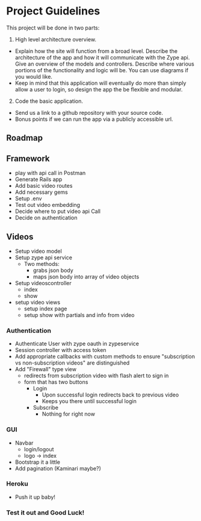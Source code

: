 Project Guidelines
=====================

This project will be done in two parts:

1. High level architecture overview.
  * Explain how the site will function from a broad level. Describe the architecture of
the app and how it will communicate with the Zype api. Give an overview of the models and controllers. Describe where various portions of the functionality and logic will be. You can use diagrams if you would like.
  * Keep in mind that this application will eventually do more than simply allow a user to login, so design the app the be flexible and modular.
2. Code the basic application.
  * Send us a link to a github repository with your source code.
  * Bonus points if we can run the app via a publicly accessible url.

Roadmap
-------
## Framework
  * play with api call in Postman
  * Generate Rails app
  * Add basic video routes
  * Add necessary gems
  * Setup .env
  * Test out video embedding
  * Decide where to put video api Call
  * Decide on authentication

## Videos
  * Setup video model
  * Setup zype api service
    * Two methods:
      * grabs json body
      * maps json body into array of video objects 
  * Setup videoscontroller
    * index
    * show
  * setup video views
    * setup index page
    * setup show with partials and info from video

### Authentication
  * Authenticate User with zype oauth in zypeservice
  * Session controller with access token
  * Add appropriate callbacks with custom methods to ensure "subscription vs non-subscription videos" are distinguished
  * Add "Firewall" type view
    * redirects from subscription video with flash alert to sign in
    * form that has two buttons
      * Login
        * Upon successful login redirects back to previous video
        * Keeps you there until successful login
      * Subscribe
        * Nothing for right now

### GUI
  * Navbar
    * login/logout
    * logo -> index
  * Bootstrap it a little
  * Add pagination (Kaminari maybe?)

### Heroku
  * Push it up baby!

### Test it out and Good Luck!
